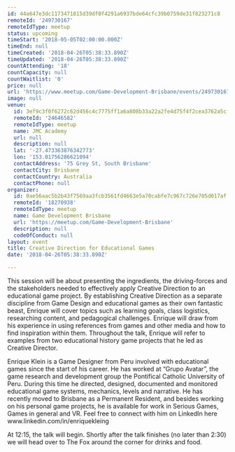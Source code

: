 ```yaml
---
id: 44a647e3dc1173471815d39df0f4291a6937bde64cfc39b0759de31f823271c8
remoteId: '249730167'
remoteIdType: meetup
status: upcoming
timeStart: '2018-05-05T02:00:00.000Z'
timeEnd: null
timeCreated: '2018-04-26T05:38:33.890Z'
timeUpdated: '2018-04-26T05:38:33.890Z'
countAttending: '18'
countCapacity: null
countWaitlist: '0'
price: null
url: 'https://www.meetup.com/Game-Development-Brisbane/events/249730167/'
image: null
venue:
  id: 3ef9c3f0f6272c62d456c4c7775ff1a6a808b33a22a2fe4d75f4f2cea3762a5c
  remoteId: '24646582'
  remoteIdType: meetup
  name: JMC Academy
  url: null
  description: null
  lat: '-27.473363876342773'
  lon: '153.01756286621094'
  contactAddress: '75 Grey St, South Brisbane'
  contactCity: Brisbane
  contactCountry: Australia
  contactPhone: null
organizer:
  id: 0ae56aac5b2b43f7569aa3fcb3561fd4663e5a70cabfe7c967c726e705d017af
  remoteId: '18270938'
  remoteIdType: meetup
  name: Game Development Brisbane
  url: 'https://meetup.com/Game-Development-Brisbane'
  description: null
  codeOfConduct: null
layout: event
title: Creative Direction for Educational Games
date: '2018-04-26T05:38:33.890Z'

---
```

<p>This session will be about presenting the ingredients, the driving-forces and the stakeholders needed to effectively apply Creative Direction to an educational game project. By establishing Creative Direction as a separate discipline from Game Design and educational games as their own fantastic beast, Enrique will cover topics such as learning goals, class logistics, researching content, and pedagogical challenges. Enrique will draw from his experience in using references from games and other media and how to find inspiration within them. Throughout the talk, Enrique will refer to examples from two educational history game projects that he led as Creative Director.</p> <p>Enrique Klein is a Game Designer from Peru involved with educational games since the start of his career. He has worked at “Grupo Avatar”, the game research and development group the Pontifical Catholic University of Peru. During this time he directed, designed, documented and monitored educational game systems, mechanics, levels and narrative. He has recently moved to Brisbane as a Permanent Resident, and besides working on his personal game projects, he is available for work in Serious Games, Games in general and VR. Feel free to connect with him on LinkedIn here www.linkedin.com/in/enriquekleing</p> <p>At 12:15, the talk will begin. Shortly after the talk finishes (no later than 2:30) we will head over to The Fox around the corner for drinks and food.</p>
